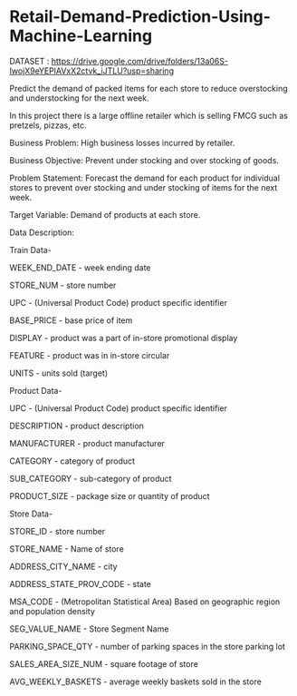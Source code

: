 # Retail-Demand-Prediction-Using-Machine-Learning

DATASET : https://drive.google.com/drive/folders/13a06S-IwojX9eYEPlAVxX2ctvk_iJTLU?usp=sharing

Predict the demand of packed items for each store to reduce overstocking and 
understocking for the next week.

In this project there is a large offline retailer which is selling FMCG such as pretzels, pizzas, etc. 


Business Problem: High business losses incurred by retailer.


Business Objective: Prevent under stocking and over stocking of goods.


Problem Statement: Forecast the demand for each product for individual stores to prevent over stocking and under stocking of items for the next week.

Target Variable: Demand of products at each store.



Data Description:

Train Data-

WEEK_END_DATE - week ending date

STORE_NUM - store number

UPC - (Universal Product Code) product specific identifier

BASE_PRICE - base price of item

DISPLAY - product was a part of in-store promotional display

FEATURE - product was in in-store circular

UNITS - units sold (target)

Product Data-


UPC - (Universal Product Code) product specific identifier

DESCRIPTION - product description

MANUFACTURER - product manufacturer

CATEGORY - category of product

SUB_CATEGORY - sub-category of product

PRODUCT_SIZE - package size or quantity of product

Store Data-


STORE_ID - store number

STORE_NAME - Name of store

ADDRESS_CITY_NAME - city

ADDRESS_STATE_PROV_CODE - state

MSA_CODE - (Metropolitan Statistical Area) Based on geographic region and population density

SEG_VALUE_NAME - Store Segment Name

PARKING_SPACE_QTY - number of parking spaces in the store parking lot

SALES_AREA_SIZE_NUM - square footage of store

AVG_WEEKLY_BASKETS - average weekly baskets sold in the store

